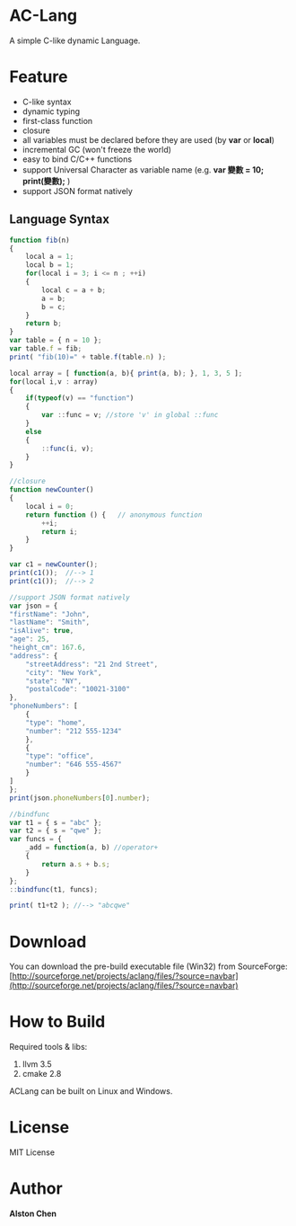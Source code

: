 AC-Lang
=======

A simple C-like dynamic Language.

Feature
=======
- C-like syntax
- dynamic typing
- first-class function
- closure
- all variables must be declared before they are used (by **var** or **local**)
- incremental GC (won't freeze the world)
- easy to bind C/C++ functions
- support Universal Character as variable name (e.g. **var 變數 = 10; print(變數);** )
- support JSON format natively

Language Syntax
---------------
```javascript
function fib(n)
{
    local a = 1;
    local b = 1;
    for(local i = 3; i <= n ; ++i)
    {
        local c = a + b;
        a = b;
        b = c;
    }
    return b;
}
var table = { n = 10 };
var table.f = fib;
print( "fib(10)=" + table.f(table.n) );
```
```javascript
local array = [ function(a, b){ print(a, b); }, 1, 3, 5 ];
for(local i,v : array)
{
    if(typeof(v) == "function")
    {
        var ::func = v; //store 'v' in global ::func
    }
    else
    {
        ::func(i, v);
    }
}
```
```javascript
//closure
function newCounter()
{
    local i = 0;
    return function () {   // anonymous function
        ++i;
        return i;
    }
}

var c1 = newCounter();
print(c1());  //--> 1
print(c1());  //--> 2
```
```javascript
//support JSON format natively
var json = {
"firstName": "John",
"lastName": "Smith",
"isAlive": true,
"age": 25,
"height_cm": 167.6,
"address": {
    "streetAddress": "21 2nd Street",
    "city": "New York",
    "state": "NY",
    "postalCode": "10021-3100"
},
"phoneNumbers": [
    {
    "type": "home",
    "number": "212 555-1234"
    },
    {
    "type": "office",
    "number": "646 555-4567"
    }
]
};
print(json.phoneNumbers[0].number);
```
```javascript
//bindfunc
var t1 = { s = "abc" };
var t2 = { s = "qwe" };
var funcs = {
    _add = function(a, b) //operator+
    {
        return a.s + b.s;
    }
};
::bindfunc(t1, funcs);

print( t1+t2 ); //--> "abcqwe"
```

Download
========

You can download the pre-build executable file (Win32) from SourceForge:
[http://sourceforge.net/projects/aclang/files/?source=navbar](http://sourceforge.net/projects/aclang/files/?source=navbar)

How to Build
============

Required tools & libs:

1. llvm 3.5
2. cmake 2.8

ACLang can be built on Linux and Windows.

License
======
MIT License

Author
======
**Alston Chen**
